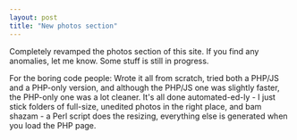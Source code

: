 ```yaml
---
layout: post
title: "New photos section"
---
```


Completely revamped the photos section of this site. If you find any anomalies, let me know. Some stuff is still in progress.

For the boring code people: Wrote it all from scratch, tried both a PHP/JS and a PHP-only version, and although the PHP/JS one was slightly faster, the PHP-only one was a lot cleaner. It's all done automated-ed-ly - I just stick folders of full-size, unedited photos in the right place, and bam shazam - a Perl script does the resizing, everything else is generated when you load the PHP page.
